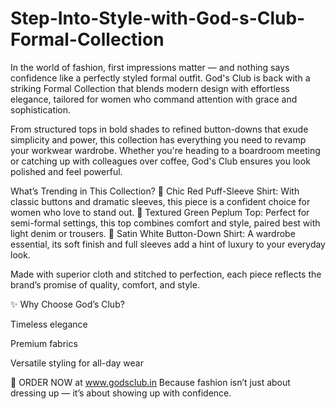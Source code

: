 # Step-Into-Style-with-God-s-Club-Formal-Collection

In the world of fashion, first impressions matter — and nothing says confidence like a perfectly styled formal outfit. God's Club is back with a striking Formal Collection that blends modern design with effortless elegance, tailored for women who command attention with grace and sophistication.

From structured tops in bold shades to refined button-downs that exude simplicity and power, this collection has everything you need to revamp your workwear wardrobe. Whether you're heading to a boardroom meeting or catching up with colleagues over coffee, God's Club ensures you look polished and feel powerful.

What’s Trending in This Collection?
🔹 Chic Red Puff-Sleeve Shirt: With classic buttons and dramatic sleeves, this piece is a confident choice for women who love to stand out.
🔹 Textured Green Peplum Top: Perfect for semi-formal settings, this top combines comfort and style, paired best with light denim or trousers.
🔹 Satin White Button-Down Shirt: A wardrobe essential, its soft finish and full sleeves add a hint of luxury to your everyday look.

Made with superior cloth and stitched to perfection, each piece reflects the brand’s promise of quality, comfort, and style.

✨ Why Choose God’s Club?

Timeless elegance

Premium fabrics

Versatile styling for all-day wear

🛒 ORDER NOW at www.godsclub.in
Because fashion isn’t just about dressing up — it’s about showing up with confidence.

